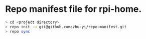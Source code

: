 # Repo manifest file for rpi-home.

```sh
> cd <project directory>
> repo init -u git@github.com:zhu-yi/repo-manifest.git
> repo sync
```
